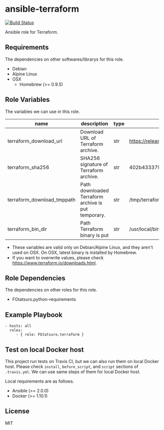 ansible-terraform
====================================

[![Build Status](https://travis-ci.org/FGtatsuro/ansible-terraform.svg?branch=master)](https://travis-ci.org/FGtatsuro/ansible-terraform)

Ansible role for Terraform.

Requirements
------------

The dependencies on other softwares/librarys for this role.

- Debian
- Alpine Linux
- OSX
  - Homebrew (>= 0.9.5)

Role Variables
--------------

The variables we can use in this role.

|name|description|type|default|
|---|---|---|---|
|terraform_download_url|Download URL of Terraform archive.|str|https://releases.hashicorp.com/terraform/0.11.0/terraform_0.11.0_linux_amd64.zip|
|terraform_sha256|SHA256 signature of Terraform archive.|str|402b4333792967986383670134bb52a8948115f83ab6bda35f57fa2c3c9e9279|
|terraform_download_tmppath|Path downloaded Terraform archive is put temporary.|str|/tmp/terraform.zip|
|terraform_bin_dir|Path Terraform binary is put|str|/usr/local/bin|

- These variables are valid only on Debian/Alpine Linux, and they aren't used on OSX. On OSX, latest binary is installed by Homebrew.
- If you want to overwrite values, please check https://www.terraform.io/downloads.html.

Role Dependencies
-----------------

The dependencies on other roles for this role.

- FGtatsuro.python-requirements

Example Playbook
----------------

    - hosts: all
      roles:
         - { role: FGtatsuro.terraform }

Test on local Docker host
-------------------------

This project run tests on Travis CI, but we can also run them on local Docker host.
Please check `install`, `before_script`, and `script` sections of `.travis.yml`.
We can use same steps of them for local Docker host.

Local requirements are as follows.

- Ansible (>= 2.0.0)
- Docker (>= 1.10.1)

License
-------

MIT
